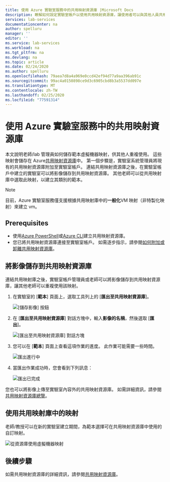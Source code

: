 ```yaml
---
title: 使用 Azure 實驗室服務中的共用映射資源庫 |Microsoft Docs
description: 瞭解如何設定實驗室帳戶以使用共用映射資源庫，讓使用者可以與其他人員共用映射，而其他使用者可以使用該映射在實驗室中建立範本 VM。
services: lab-services
documentationcenter: na
author: spelluru
manager: ''
editor: ''
ms.service: lab-services
ms.workload: na
ms.tgt_pltfrm: na
ms.devlang: na
ms.topic: article
ms.date: 02/24/2020
ms.author: spelluru
ms.openlocfilehash: 79aea7d8a4a969e0ccd42ef94d77a9aa396ab91c
ms.sourcegitcommit: 99ac4a0150898ce9d3c6905cbd8b3a5537dd097e
ms.translationtype: MT
ms.contentlocale: zh-TW
ms.lasthandoff: 02/25/2020
ms.locfileid: "77591314"
---
```

# <a name="use-a-shared-image-gallery-in-azure-lab-services"></a>使用 Azure 實驗室服務中的共用映射資源庫
本文說明老師/lab 管理員如何儲存範本虛擬機器映射，供其他人重複使用。 這些映射會儲存在 Azure[共用映射資源庫](../../virtual-machines/windows/shared-image-galleries.md)中。 第一個步驟是，實驗室系統管理員將現有的共用映射資源庫附加至實驗室帳戶。 連結共用映射資源庫之後，在實驗室帳戶中建立的實驗室可以將影像儲存到共用映射資源庫。 其他老師可以從共用映射庫中選取此映射，以建立其類別的範本。 

> [!NOTE]
> 目前，Azure 實驗室服務僅支援根據共用映射庫中的**一般化**VM 映射（非特製化映射）來建立 vm。 

## <a name="prerequisites"></a>Prerequisites
- 使用[Azure PowerShell](../../virtual-machines/windows/shared-images.md)或[Azure CLI](../../virtual-machines/linux/shared-images.md)建立共用映射資源庫。
- 您已將共用映射資源庫連接至實驗室帳戶。 如需逐步指示，請參閱[如何附加或卸離共用映射資源庫](how-to-attach-detach-shared-image-gallery.md)。


## <a name="save-an-image-to-the-shared-image-gallery"></a>將影像儲存到共用映射資源庫
連結共用映射庫之後，實驗室帳戶管理員或老師可以將影像儲存到共用映射資源庫，讓其他老師可以重複使用該映射。 

1. 在實驗室的 [**範本**] 頁面上，選取工具列上的 [**匯出至共用映射資源庫**]。

    ![[儲存影像] 按鈕](../media/how-to-use-shared-image-gallery/export-to-shared-image-gallery-button.png)
2. 在 [**匯出至共用映射資源庫**] 對話方塊中，輸入**影像的名稱**，然後選取 [**匯出**]。 

    ![[匯出至共用映射資源庫] 對話方塊](../media/how-to-use-shared-image-gallery/export-to-shared-image-gallery-dialog.png)
3. 您可以在 [**範本**] 頁面上查看這項作業的進度。 此作業可能需要一些時間。 

    ![匯出進行中](../media/how-to-use-shared-image-gallery/exporting-image-in-progress.png)
4. 當匯出作業成功時，您會看到下列訊息：

    ![匯出已完成](../media/how-to-use-shared-image-gallery/exporting-image-completed.png)

您也可以將影像上傳至實驗室內容外的共用映射資源庫。 如需詳細資訊，請參閱[共用映射資源庫總覽](../../virtual-machines/windows/shared-images.md)。 

## <a name="use-an-image-from-the-shared-image-gallery"></a>使用共用映射庫中的映射
老師/教授可以在新的實驗室建立期間，為範本選擇可在共用映射資源庫中使用的自訂映射。

![從資源庫使用虛擬機器映射](../media/how-to-use-shared-image-gallery/use-shared-image.png)

## <a name="next-steps"></a>後續步驟
如需共用映射資源庫的詳細資訊，請參閱[共用映射資源庫](../../virtual-machines/windows/shared-image-galleries.md)。
